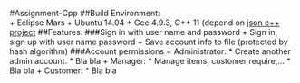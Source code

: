 #Assignment-Cpp
##Build Environment:    
    + Eclipse Mars
    + Ubuntu 14.04
    + Gcc 4.9.3, C++ 11 (depend on [json c++ project](https://github.com/nlohmann/json)
##Features:
###Sign in with user name and password
	+ Sign in, sign up with user name password
	+ Save account info to file (protected by hash algorithm)
###Account permissions
	+ Administrator:
		* Create another admin account.
		* Bla bla
	+ Manager:
		* Manage items, customer require,...
		* Bla bla 
	+ Customer:
		* Bla bla